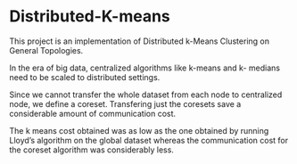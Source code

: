 # Distributed-K-means
This project is an implementation of Distributed k-Means Clustering on General Topologies.

In the era of big data, centralized algorithms like k-means and k- medians need to be scaled to distributed settings. 

Since we cannot transfer the whole dataset from each node to centralized node, we define a coreset. Transfering just the coresets save a considerable amount of communication cost.

The k means cost obtained was as low as the one obtained by running Lloyd’s algorithm on the global dataset whereas the communication cost for the coreset algorithm was considerably less.  
